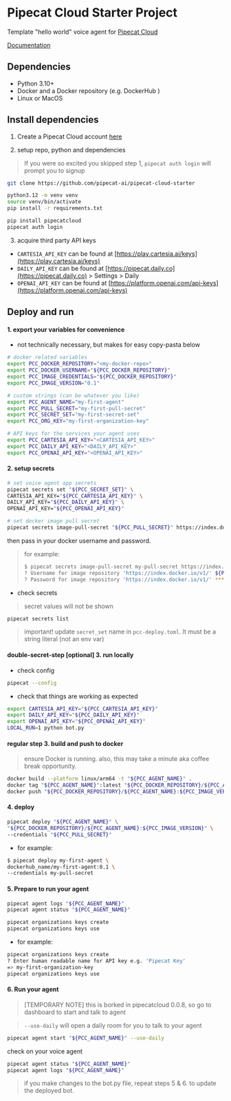 # Pipecat Cloud Starter Project

Template "hello world" voice agent for [Pipecat Cloud](https://www.daily.co/products/pipecat-cloud/)

[Documentation](https://docs.pipecat.daily.co/)

## Dependencies

- Python 3.10+
- Docker and a Docker repository (e.g. DockerHub )
- Linux or MacOS

## Install dependencies

1. Create a Pipecat Cloud account [here](https://pipecat.daily.co/)

2. setup repo, python and dependencies
> If you were so excited you skipped step 1, `pipecat auth login` will prompt you to signup

```bash
git clone https://github.com/pipecat-ai/pipecat-cloud-starter

python3.12 -m venv venv
source venv/bin/activate
pip install -r requirements.txt

pip install pipecatcloud
pipecat auth login
```

3. acquire third party API keys
- `CARTESIA_API_KEY` can be found at [https://play.cartesia.ai/keys](https://play.cartesia.ai/keys)
- `DAILY_API_KEY` can be found at [https://pipecat.daily.co](https://pipecat.daily.co) > Settings > Daily
- `OPENAI_API_KEY` can be found at [https://platform.openai.com/api-keys](https://platform.openai.com/api-keys)

## Deploy and run

#### 1. export your variables for convenience
- not technically necessary, but makes for easy copy-pasta below
```bash
# docker related variables
export PCC_DOCKER_REPOSITORY="<my-docker-repo>"
export PCC_DOCKER_USERNAME="${PCC_DOCKER_REPOSITORY}"
export PCC_IMAGE_CREDENTIALS="${PCC_DOCKER_REPOSITORY}"
export PCC_IMAGE_VERSION="0.1"

# custom strings (can be whatever you like)
export PCC_AGENT_NAME="my-first-agent"
export PCC_PULL_SECRET="my-first-pull-secret"
export PCC_SECRET_SET="my-first-secret-set"
export PCC_ORG_KEY="my-first-organization-key"

# API keys for the services your agent uses
export PCC_CARTESIA_API_KEY="<CARTESIA_API_KEY>"
export PCC_DAILY_API_KEY="<DAILY_API_KEY>"
export PCC_OPENAI_API_KEY="<OPENAI_API_KEY>"
```

#### 2. setup secrets
```bash
# set voice agent app secrets
pipecat secrets set "${PCC_SECRET_SET}" \
CARTESIA_API_KEY="${PCC_CARTESIA_API_KEY}" \
DAILY_API_KEY="${PCC_DAILY_API_KEY}" \
OPENAI_API_KEY="${PCC_OPENAI_API_KEY}"
```

```bash
# set docker image pull secret
pipecat secrets image-pull-secret "${PCC_PULL_SECRET}" https://index.docker.io/v1/
```
then pass in your docker username and password.

> for example:
> ```bash
> $ pipecat secrets image-pull-secret my-pull-secret https://index.docker.io/v1/
> ? Username for image repository 'https://index.docker.io/v1/' ${PCC_DOCKER_USERNAME}
> ? Password for image repository 'https://index.docker.io/v1/' *********************
> ```

- check secrets
> secret values will not be shown
```bash
pipecat secrets list
```

> important!
update `secret_set` name in `pcc-deploy.toml`.  It must be a string literal (not an env var)

#### double-secret-step [optional] 3. run locally

- check config
```bash
pipecat --config
```

- check that things are working as expected
```bash
export CARTESIA_API_KEY="${PCC_CARTESIA_API_KEY}"
export DAILY_API_KEY="${PCC_DAILY_API_KEY}"
export OPENAI_API_KEY="${PCC_OPENAI_API_KEY}"
LOCAL_RUN=1 python bot.py
```

#### regular step 3. build and push to docker
> ensure Docker is running. also, this may take a minute aka coffee break opportunity.

```bash
docker build --platform linux/arm64 -t "${PCC_AGENT_NAME}" .
docker tag "${PCC_AGENT_NAME}":latest "${PCC_DOCKER_REPOSITORY}/${PCC_AGENT_NAME}:${PCC_IMAGE_VERSION}"
docker push "${PCC_DOCKER_REPOSITORY}/${PCC_AGENT_NAME}:${PCC_IMAGE_VERSION}"
```

#### 4. deploy
```bash
pipecat deploy "${PCC_AGENT_NAME}" \
"${PCC_DOCKER_REPOSITORY}/${PCC_AGENT_NAME}:${PCC_IMAGE_VERSION}" \
--credentials "${PCC_PULL_SECRET}"
```

- for example:
```bash
$ pipecat deploy my-first-agent \
dockerhub_name/my-first-agent:0.1 \
--credentials my-pull-secret
```

#### 5. Prepare to run your agent
```bash
pipecat agent logs "${PCC_AGENT_NAME}"
pipecat agent status "${PCC_AGENT_NAME}"

pipecat organizations keys create
pipecat organizations keys use
```

- for example:
```bash
pipecat organizations keys create
? Enter human readable name for API key e.g. 'Pipecat Key' 
=> my-first-organization-key
pipecat organizations keys use
```

#### 6. Run your agent

> [TEMPORARY NOTE] this is borked in pipecatcloud 0.0.8, so go to dashboard to start and talk to agent

> `--use-daily` will open a daily room for you to talk to your agent
```bash
pipecat agent start "${PCC_AGENT_NAME}" --use-daily
```

check on your voice agent
```bash
pipecat agent status "${PCC_AGENT_NAME}"
pipecat agent logs "${PCC_AGENT_NAME}"
```

> if you make changes to the bot.py file, repeat steps 5 & 6. to update the deployed bot.
